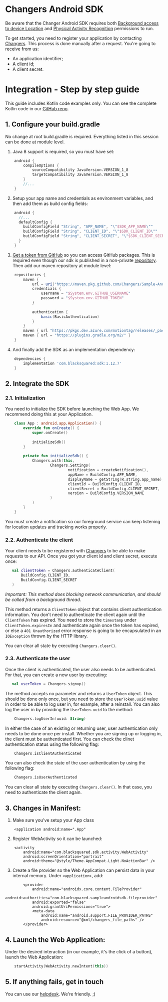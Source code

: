 # Changers Android SDK

Be aware that the Changer Android SDK requires both [Background access to device Location](https://developer.android.com/about/versions/10/privacy/changes#app-access-device-location) and [Physical Activity Recognition](https://developer.android.com/about/versions/10/privacy/changes#physical-activity-recognition) permissions to run.

To get started, you need to register your application by contacting [Changers](https://changers.com). This process is done manually after a request. You're going to receive from us:

- An application identifier;
- A client id;
- A client secret.


# Integration - Step by step guide

This guide includes Kotlin code examples only. You can see the complete Kotlin code in our [GitHub repo](https://github.com/Changers/Sample-Android-SDK/tree/master/). 

## 1. Configure your build.gradle

No change at root build.gradle is required. Everything listed in this session can be done at module level.

     
1. Java 8 support is required, so you must have set:

```gradle
    android {
        compileOptions {
            sourceCompatibility JavaVersion.VERSION_1_8
            targetCompatibility JavaVersion.VERSION_1_8
        }
        //...
    }
``` 
2. Setup your app name and credentials as environment variables, and then add them as build config fields:


```gradle
    android {
      //...
      defaultConfig {
        buildConfigField "String", "APP_NAME", "\"$SDK_APP_NAME\""
        buildConfigField "String", "CLIENT_ID", "\"$SDK_CLIENT_ID\""
        buildConfigField "String", "CLIENT_SECRET", "\"$SDK_CLIENT_SECRET\""
      }
    }
``` 

3. [Get a token from GitHub](https://docs.github.com/pt/github/authenticating-to-github/creating-a-personal-access-token) so you can access GitHub packages. This is required even though our sdk is published in a non-private [repository](github.com/Changers/Sample-Android-SDK/). Then add our maven repository at module level:

```gradle
    repositories {
        maven {
            url = uri("https://maven.pkg.github.com/Changers/Sample-Android-SDK")
            credentials {
                username = "$System.env.GITHUB_USERNAME"
                password = "$System.env.GITHUB_TOKEN"
            }
    
            authentication {
                basic(BasicAuthentication)
            }
        }
        maven { url "https://pkgs.dev.azure.com/motiontag/releases/_packaging/releases/maven/v1" }
        maven { url = "https://plugins.gradle.org/m2/" }
    }
``` 
4. And finally add the SDK as an implementation dependency:

```gradle
    dependencies {
        implementation 'com.blacksquared:sdk:1.12.7'
    }
``` 



## 2. Integrate the SDK

### 2.1. Initialization

You need to initialize the SDK before launching the Web App. We recommend doing this at your Application.

```kotlin
    class App : android.app.Application() {
        override fun onCreate() {
            super.onCreate()
    
            initializeSdk()
        }
    
        private fun initializeSdk() {
            Changers.with(this,
                    Changers.Settings(
                            notification = createNotification(),
                            appName = BuildConfig.APP_NAME,
                            displayName = getString(R.string.app_name),
                            clientId = BuildConfig.CLIENT_ID,
                            clientSecret = BuildConfig.CLIENT_SECRET,
                            version = BuildConfig.VERSION_NAME
                    )
            )
        }
    }
``` 

You must create a notification so our foreground service can keep listening for location updates and tracking works properly.

### 2.2. Authenticate the client

Your client needs to be registered with [Changers](changers.com) to be able to make requests to our API. Once you got your client id and client secret, execute once:
```kotlin
   val clientToken = Changers.authenticateClient(
       BuildConfig.CLIENT_ID, 
       BuildConfig.CLIENT_SECRET
   )
```

*Important: This method does blocking network communication, and should be called from a background thread.*

This method returns a `ClientToken` object that contains client authentication information. You don't need to authenticate the client again until the `ClientToken` has expired. You need to store the `timestamp` under `ClientToken.expiresIn` and authenticate again once the token has expired, or else a `401 Unauthorized` error response is going to be encapsulated in an  `IOException` thrown by the HTTP library.

You can clear all state by executing `Changers.clear()`. 


### 2.3. Authenticate the user

Once the client is authenticated, the user also needs to be authenticated. For that, you can create a new user by executing:
```kotlin
   val userToken = Changers.signup()
```

The method accepts no parameter and returns a `UserToken` object. This should be done only once, but you need to store the  `UserToken.uuid` value in order to be able to log user in, for example, after a reinstall. You can also log the user in by providing the `UserToken.uuid` to the method:
```kotlin
    Changers.logUserIn(uuid: String)
```

In either the case of an existing or returning user, user authentication only needs to be done once per install. Whether you are signing up or logging in, the client must be authenticated first. You can check the clinet authentication status using the following flag:
```kotlin
    Changers.isClientAuthenticated
```
You can also check the state of the user authentication by using the following flag:
```kotlin
    Changers.isUserAuthenticated
```
You can clear all state by executing `Changers.clear()`. In that case, you need to authenticate the client again.


## 3. Changes in Manifest:

1. Make sure you've setup your App class
```
    <application android:name=".App"
```

2. Register WebActivity so it can be launched:
```
    <activity
        android:name="com.blacksquared.sdk.activity.WebActivity"
        android:screenOrientation="portrait"
        android:theme="@style/Theme.AppCompat.Light.NoActionBar" />
``` 

3. Create a file provider so the Web Application can persist data in your internal memory. Under `<application>`, add:
```
        <provider
            android:name="androidx.core.content.FileProvider"
            android:authorities="com.blacksquared.sampleandroidsdk.fileprovider"
            android:exported="false"
            android:grantUriPermissions="true">
            <meta-data
                android:name="android.support.FILE_PROVIDER_PATHS"
                android:resource="@xml/changers_file_paths" />
        </provider>
``` 


## 4. Launch the Web Application:

Under the desired interaction (in our example, it's the click of a button), launch the Web Application:
```Kotlin
    startActivity(WebActivity.newIntent(this))
```


## 5. If anything fails, get in touch
You can use our [helpdesk](https://changers.zendesk.com/hc). We're friendly. ;)
